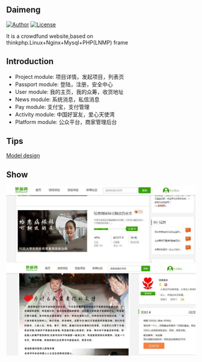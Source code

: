 ## Daimeng
[![Author](https://img.shields.io/badge/author-gglinux-green.svg)](http://gglinux.com/)
[![License](https://img.shields.io/badge/license-apache2-blue.svg)](https://github.com/gglinux/daymeng/blob/master/LICENSE)

It is a crowdfund website,based on thinkphp.Linux+Nginx+Mysql+PHP(LNMP) frame

## Introduction
*  Project  module:  项目详情，发起项目，列表页
*  Passport module:  登陆，注册，安全中心
*  User     module:  我的主页，我的众筹，收货地址
*  News     module:  系统消息，私信消息
*  Pay      module:  支付宝，支付管理
*  Activity module:  中国好室友，爱心天使湾
*  Platform module:  公众平台，商家管理后台

## Tips
[Model design](https://github.com/gglinux/daymeng/blob/master/Database/%E5%91%86%E8%90%8C%E7%BD%91%E6%95%B0%E6%8D%AE%E5%BA%93%E8%AE%BE%E8%AE%A1.pdf)

## Show
![index](https://github.com/gglinux/daymeng/blob/master/Static/img/index.jpg)
![detail](https://github.com/gglinux/daymeng/blob/master/Static/img/detail.jpg)
